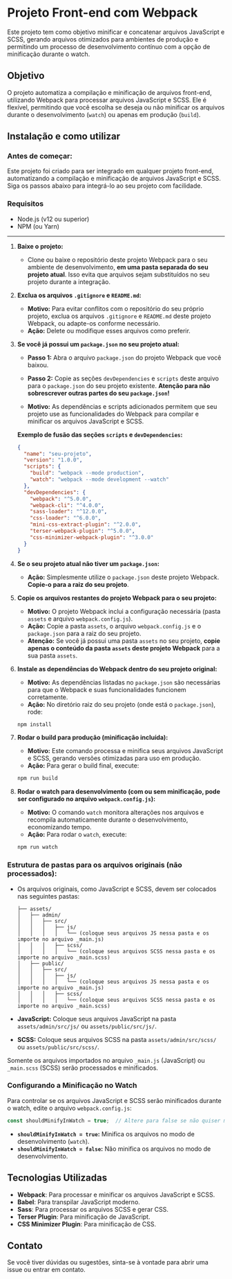 
# Projeto Front-end com Webpack

Este projeto tem como objetivo minificar e concatenar arquivos JavaScript e SCSS, gerando arquivos otimizados para ambientes de produção e permitindo um processo de desenvolvimento contínuo com a opção de minificação durante o watch.

## Objetivo

O projeto automatiza a compilação e minificação de arquivos front-end, utilizando Webpack para processar arquivos JavaScript e SCSS. Ele é flexível, permitindo que você escolha se deseja ou não minificar os arquivos durante o desenvolvimento (`watch`) ou apenas em produção (`build`).

## Instalação e como utilizar

### Antes de começar:

Este projeto foi criado para ser integrado em qualquer projeto front-end, automatizando a compilação e minificação de arquivos JavaScript e SCSS. Siga os passos abaixo para integrá-lo ao seu projeto com facilidade.

### Requisitos

- Node.js (v12 ou superior)
- NPM (ou Yarn)

---

1. **Baixe o projeto:**
    - Clone ou baixe o repositório deste projeto Webpack para o seu ambiente de desenvolvimento, **em uma pasta separada do seu projeto atual**. Isso evita que arquivos sejam substituídos no seu projeto durante a integração.

2. **Exclua os arquivos `.gitignore` e `README.md`:**
    - **Motivo:** Para evitar conflitos com o repositório do seu próprio projeto, exclua os arquivos `.gitignore` e `README.md` deste projeto Webpack, ou adapte-os conforme necessário.
    - **Ação:** Delete ou modifique esses arquivos como preferir.

3. **Se você já possui um `package.json` no seu projeto atual:**
    - **Passo 1:** Abra o arquivo `package.json` do projeto Webpack que você baixou.
    - **Passo 2:** Copie as seções `devDependencies` e `scripts` deste arquivo para o `package.json` do seu projeto existente. **Atenção para não sobrescrever outras partes do seu `package.json`!**
    
    - **Motivo:** As dependências e scripts adicionados permitem que seu projeto use as funcionalidades do Webpack para compilar e minificar os arquivos JavaScript e SCSS.
    
    **Exemplo de fusão das seções `scripts` e `devDependencies`:**
    ```json
    {
      "name": "seu-projeto",
      "version": "1.0.0",
      "scripts": {
        "build": "webpack --mode production",
        "watch": "webpack --mode development --watch"
      },
      "devDependencies": {
        "webpack": "^5.0.0",
        "webpack-cli": "^4.0.0",
        "sass-loader": "^12.0.0",
        "css-loader": "^6.0.0",
        "mini-css-extract-plugin": "^2.0.0",
        "terser-webpack-plugin": "^5.0.0",
        "css-minimizer-webpack-plugin": "^3.0.0"
      }
    }
    ```

4. **Se o seu projeto atual não tiver um `package.json`:**
    - **Ação:** Simplesmente utilize o `package.json` deste projeto Webpack. **Copie-o para a raiz do seu projeto**.

5. **Copie os arquivos restantes do projeto Webpack para o seu projeto:**
    - **Motivo:** O projeto Webpack inclui a configuração necessária (pasta `assets` e arquivo `webpack.config.js`).
    - **Ação:** Copie a pasta `assets`, o arquivo `webpack.config.js` e o `package.json` para a raiz do seu projeto.
    - **Atenção:** Se você já possui uma pasta `assets` no seu projeto, **copie apenas o conteúdo da pasta `assets` deste projeto Webpack** para a sua pasta `assets`.

6. **Instale as dependências do Webpack dentro do seu projeto original:**
    - **Motivo:** As dependências listadas no `package.json` são necessárias para que o Webpack e suas funcionalidades funcionem corretamente.
    - **Ação:** No diretório raiz do seu projeto (onde está o `package.json`), rode:
    ```bash
    npm install
    ```

7. **Rodar o build para produção (minificação incluída):**
   - **Motivo:** Este comando processa e minifica seus arquivos JavaScript e SCSS, gerando versões otimizadas para uso em produção.
   - **Ação:** Para gerar o build final, execute:
    ```bash
    npm run build
    ```

8. **Rodar o watch para desenvolvimento (com ou sem minificação, pode ser configurado no arquivo `webpack.config.js`):**
   - **Motivo:** O comando `watch` monitora alterações nos arquivos e recompila automaticamente durante o desenvolvimento, economizando tempo.
   - **Ação:** Para rodar o `watch`, execute:
    ```bash
    npm run watch
    ```

### Estrutura de pastas para os arquivos originais (não processados):

- Os arquivos originais, como JavaScript e SCSS, devem ser colocados nas seguintes pastas:

    ```
    ├── assets/
    │   ├── admin/
    │   │   ├── src/
    │   │   │   ├── js/
    │   │   │   │   └── (coloque seus arquivos JS nessa pasta e os importe no arquivo _main.js)
    │   │   │   ├── scss/
    │   │   │   │   └── (coloque seus arquivos SCSS nessa pasta e os importe no arquivo _main.scss)
    │   ├── public/
    │   │   ├── src/
    │   │   │   ├── js/
    │   │   │   │   └── (coloque seus arquivos JS nessa pasta e os importe no arquivo _main.js)
    │   │   │   ├── scss/
    │   │   │   │   └── (coloque seus arquivos SCSS nessa pasta e os importe no arquivo _main.scss)
    ```

- **JavaScript:** Coloque seus arquivos JavaScript na pasta `assets/admin/src/js/` ou `assets/public/src/js/`.
- **SCSS:** Coloque seus arquivos SCSS na pasta `assets/admin/src/scss/` ou `assets/public/src/scss/`.

Somente os arquivos importados no arquivo `_main.js` (JavaScript) ou `_main.scss` (SCSS) serão processados e minificados.

### Configurando a Minificação no Watch

Para controlar se os arquivos JavaScript e SCSS serão minificados durante o watch, edite o arquivo `webpack.config.js`:

```javascript
const shouldMinifyInWatch = true;  // Altere para false se não quiser minificação no watch
```

- **`shouldMinifyInWatch = true`:** Minifica os arquivos no modo de desenvolvimento (`watch`).
- **`shouldMinifyInWatch = false`:** Não minifica os arquivos no modo de desenvolvimento.

## Tecnologias Utilizadas

- **Webpack**: Para processar e minificar os arquivos JavaScript e SCSS.
- **Babel**: Para transpilar JavaScript moderno.
- **Sass**: Para processar os arquivos SCSS e gerar CSS.
- **Terser Plugin**: Para minificação de JavaScript.
- **CSS Minimizer Plugin**: Para minificação de CSS.

## Contato

Se você tiver dúvidas ou sugestões, sinta-se à vontade para abrir uma issue ou entrar em contato.
